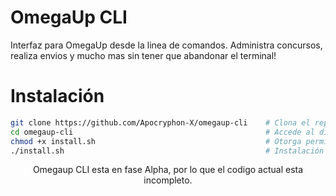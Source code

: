 # OmegaUp CLI
Interfaz para OmegaUp desde la linea de comandos. Administra concursos, realiza envios y mucho mas sin tener que abandonar el terminal!

# Instalación

```bash
git clone https://github.com/Apocryphon-X/omegaup-cli    # Clona el repositorio
cd omegaup-cli                                           # Accede al directorio
chmod +x install.sh                                      # Otorga permisos de ejecución
./install.sh                                             # Instalación de la OmegaUp CLI
```

<p align="center"> Omegaup CLI esta en fase Alpha, por lo que el codigo actual esta incompleto. </p>
